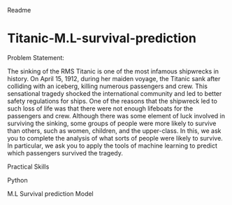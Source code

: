 Readme

# Titanic-M.L-survival-prediction

Problem Statement:

The sinking of the RMS Titanic is one of the most infamous shipwrecks in
history. On April 15, 1912, during her maiden voyage, the Titanic sank after colliding with an iceberg, killing numerous passengers and crew. This sensational tragedy shocked the
international community and led to better safety regulations for ships. One of the reasons that the shipwreck led to such loss of life was that there were not enough lifeboats for the
passengers and crew. Although there was some element of luck involved in surviving the sinking, some groups of people were more likely to survive than others, such as women,
children, and the upper-class. In this, we ask you to complete the analysis of what sorts of people were likely to survive. In particular, we ask you to apply the tools of machine learning
to predict which passengers survived the tragedy.

Practical Skills

Python

M.L Survival prediction Model
